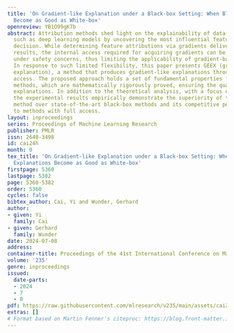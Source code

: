 ```yaml
---
title: 'On Gradient-like Explanation under a Black-box Setting: When Black-box Explanations
  Become as Good as White-box'
openreview: YB1O99gK7b
abstract: Attribution methods shed light on the explainability of data-driven approaches
  such as deep learning models by uncovering the most influential features in a to-be-explained
  decision. While determining feature attributions via gradients delivers promising
  results, the internal access required for acquiring gradients can be impractical
  under safety concerns, thus limiting the applicability of gradient-based approaches.
  In response to such limited flexibility, this paper presents GEEX (gradient-estimation-based
  explanation), a method that produces gradient-like explanations through only query-level
  access. The proposed approach holds a set of fundamental properties for attribution
  methods, which are mathematically rigorously proved, ensuring the quality of its
  explanations. In addition to the theoretical analysis, with a focus on image data,
  the experimental results empirically demonstrate the superiority of the proposed
  method over state-of-the-art black-box methods and its competitive performance compared
  to methods with full access.
layout: inproceedings
series: Proceedings of Machine Learning Research
publisher: PMLR
issn: 2640-3498
id: cai24h
month: 0
tex_title: 'On Gradient-like Explanation under a Black-box Setting: When Black-box
  Explanations Become as Good as White-box'
firstpage: 5360
lastpage: 5382
page: 5360-5382
order: 5360
cycles: false
bibtex_author: Cai, Yi and Wunder, Gerhard
author:
- given: Yi
  family: Cai
- given: Gerhard
  family: Wunder
date: 2024-07-08
address:
container-title: Proceedings of the 41st International Conference on Machine Learning
volume: '235'
genre: inproceedings
issued:
  date-parts:
  - 2024
  - 7
  - 8
pdf: https://raw.githubusercontent.com/mlresearch/v235/main/assets/cai24h/cai24h.pdf
extras: []
# Format based on Martin Fenner's citeproc: https://blog.front-matter.io/posts/citeproc-yaml-for-bibliographies/
---
```

